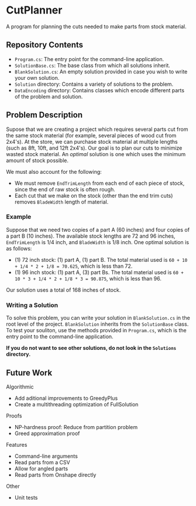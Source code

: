 # CutPlanner
A program for planning the cuts needed to make parts from stock material.

## Repository Contents
* `Program.cs`: The entry point for the command-line application.
* `SolutionBase.cs`: The base class from which all solutions inherit.
* `BlankSolution.cs`: An empty solution provided in case you wish to write your own solution.
* `Solution` directory: Contains a variety of solutions to the problem.
* `DataEncoding` directory: Contains classes which encode different parts of the problem and solution.

## Problem Description
Supose that we are creating a project which requires several parts cut from the same stock material (for example, several pieces of wood cut from 2x4's). At the store, we can purchase stock material at multiple lengths (such as 8ft, 10ft, and 12ft 2x4's). Our goal is to plan our cuts to minimize wasted stock material. An *optimal* solution is one which uses the minimum amount of stock possible.

We must also account for the following: 
* We must remove `EndTrimLength` from each end of each piece of stock, since the end of raw stock is often rough. 
* Each cut that we make on the stock (other than the end trim cuts) removes `BladeWidth` length of material.

### Example
Suppose that we need two copies of a part A (60 inches) and four copies of a part B (10 inches). The available stock lengths are 72 and 96 inches, `EndTrimLength` is 1/4 inch, and `BladeWidth` is 1/8 inch. One optimal solution is as follows:
* (1) 72 inch stock: (1) part A, (1) part B. The total material used is `60 + 10 + 1/4 * 2 + 1/8 = 70.625`, which is less than 72.
* (1) 96 inch stock:  (1) part A, (3) part Bs. The total material used is `60 + 10 * 3 + 1/4 * 2 + 1/8 * 3 = 90.875`, which is less than 96.

Our solution uses a total of 168 inches of stock.

### Writing a Solution
To solve this problem, you can write your solution in `BlankSolution.cs` in the root level of the project. `BlankSolution` inherits from the `SolutionBase` class. To test your souliton, use the methods provided in `Program.cs`, which is the entry point to the command-line application.

**If you do not want to see other solutions, do not look in the `Solutions` directory.**

## Future Work
Algorithmic
* Add aditional improvements to GreedyPlus
* Create a multithreading optimization of FullSolution

Proofs
* NP-hardness proof: Reduce from partition problem
* Greed approximation proof

Features
* Command-line arguments
* Read parts from a CSV
* Allow for angled parts
* Read parts from Onshape directly

Other
* Unit tests
